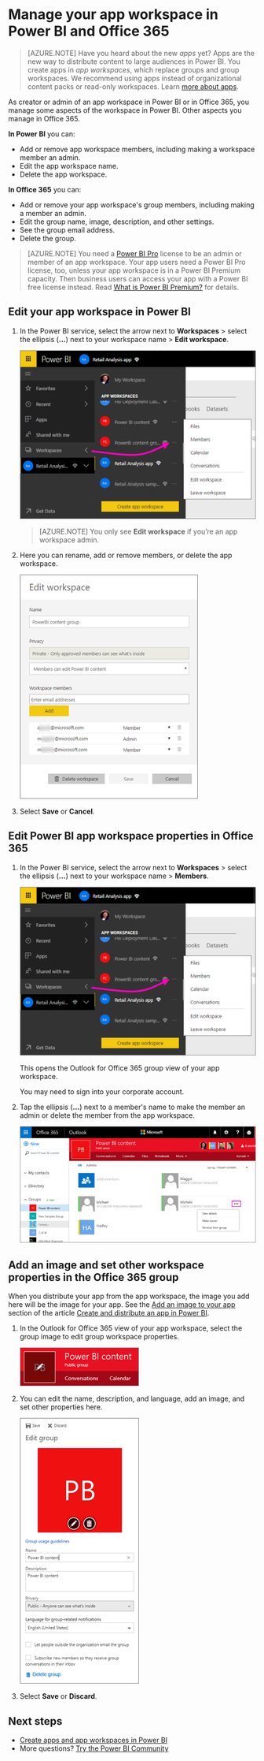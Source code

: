 <properties 
   pageTitle="Manage your app workspace in Power BI and Office 365"
   description="App workspaces in Power BI are a collaborative experience built on Office 365 groups. Manage your app workspaces in Power BI and also in Office 365."
   services="powerbi" 
   documentationCenter="" 
   authors="maggiesMSFT" 
   manager="erikre" 
   backup="ajayan"
   editor=""
   tags=""
   qualityFocus="no"
   qualityDate=""/>
 
<tags
   ms.service="powerbi"
   ms.devlang="NA"
   ms.topic="article"
   ms.tgt_pltfrm="NA"
   ms.workload="powerbi"
   ms.date="08/17/2017"
   ms.author="maggies"/>
# Manage your app workspace in Power BI and Office 365

> [AZURE.NOTE] Have you heard about the new *apps* yet? Apps are the new way to distribute content to large audiences in Power BI. You create apps in *app workspaces*, which replace groups and group workspaces. We recommend using apps instead of organizational content packs or read-only workspaces. Learn [more about apps](powerbi-service-what-are-apps.md).

As creator or admin of an app workspace in Power BI or in Office 365, you manage some aspects of the workspace in Power BI. Other aspects you manage in Office 365. 

**In Power BI** you can:

-   Add or remove app workspace members, including making a workspace member an admin.
-   Edit the app workspace name.
-   Delete the app workspace.

**In Office 365** you can:

-   Add or remove your app workspace's group members, including making a member an admin.
-   Edit the group name, image, description, and other settings.
-   See the group email address.
-   Delete the group.

> [AZURE.NOTE] You need a [Power BI Pro](powerbi-free-vs-pro.md) license to be an admin or member of an app workspace. Your app users need a Power BI Pro license, too, unless your app workspace is in a Power BI Premium capacity. Then business users can access your app with a Power BI free license instead. Read [What is Power BI Premium?](powerbi-premium.md) for details.

## Edit your app workspace in Power BI

1.  In the Power BI service, select the arrow next to **Workspaces** > select the ellipsis (**…**) next to your workspace name > **Edit workspace**. 

    ![](media/powerbi-service-manage-your-group-in-power-bi-and-office-365/power-bi-app-ellipsis.png)

    > [AZURE.NOTE] You only see **Edit workspace** if you’re an app workspace admin.

3.  Here you can rename, add or remove members, or delete the app workspace. 

    ![](media/powerbi-service-manage-your-group-in-power-bi-and-office-365/power-bi-app-edit-workspace.png)

4.  Select **Save** or **Cancel**.

## Edit Power BI app workspace properties in Office 365 

1.  In the Power BI service, select the arrow next to **Workspaces** > select the ellipsis (**…**) next to your workspace name > **Members**. 

    ![](media/powerbi-service-manage-your-group-in-power-bi-and-office-365/power-bi-app-ellipsis.png)

    This opens the Outlook for Office 365 group view of your app workspace.

    You may need to sign into your corporate account.

3.  Tap the ellipsis (**…**) next to a member's name to make the member an admin or delete the member from the app workspace. 

    ![](media/powerbi-service-manage-your-group-in-power-bi-and-office-365/pbi_managegroupo365.png)


## Add an image and set other workspace properties in the Office 365 group

When you distribute your app from the app workspace, the image you add here will be the image for your app. See the [Add an image to your app](powerbi-service-create-apps.md#add-an-image-to-your-app-optional) section of the article [Create and distribute an app in Power BI](powerbi-service-create-apps.md).

1.  In the Outlook for Office 365 view of your app workspace, select the group image to edit group workspace properties.

    ![](media/powerbi-service-manage-your-group-in-power-bi-and-office-365/pbi_editgroupo365.png)

2.  You can edit the name, description, and language, add an image, and set other properties here.

    ![](media/powerbi-service-manage-your-group-in-power-bi-and-office-365/pbi_editgrpo365dialog.png)

3.  Select **Save** or **Discard**.

## Next steps

- [Create apps and app workspaces in Power BI](powerbi-service-create-apps.md)
- More questions? [Try the Power BI Community](http://community.powerbi.com/)
